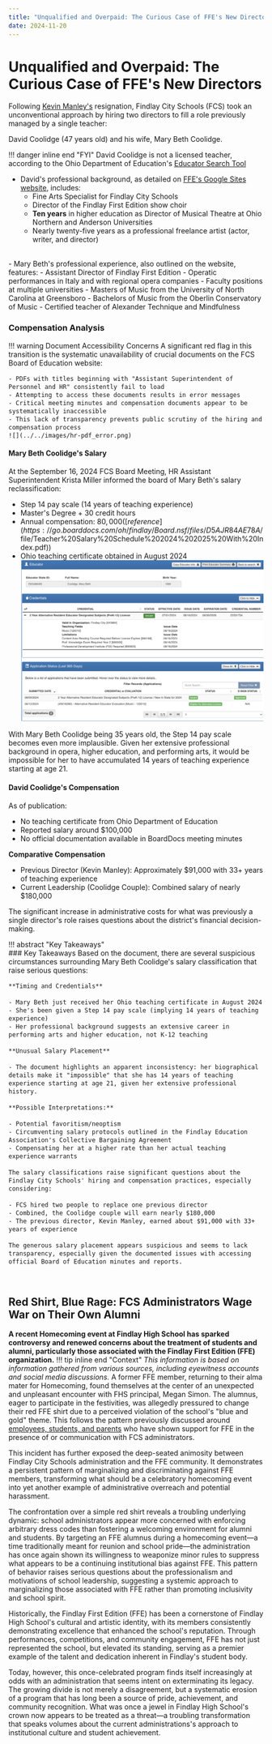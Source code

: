 ```yaml
---
title: "Unqualified and Overpaid: The Curious Case of FFE's New Directors"
date: 2024-11-20
---  
```


# **Unqualified and Overpaid: The Curious Case of FFE's New Directors**
Following [Kevin Manley's](manley_rebuttal.md) resignation, Findlay City Schools (FCS) took an unconventional approach by hiring two directors to fill a role previously managed by a single teacher:

David Coolidge (47 years old) and his wife, Mary Beth Coolidge.  

!!! danger inline end  "FYI"
    David Coolidge is not a licensed teacher, according to the Ohio Department of Education's [Educator Search Tool](https://core.ode.state.oh.us/Core4/ODE.CORE.Lic.Profile.Public.UI/)
- David's professional background, as detailed on [FFE's Google Sites website](https://sites.google.com/findlaycityschools.org/findlayfirstedition/directors), includes:  
    - Fine Arts Specialist for Findlay City Schools  
    - Director of the Findlay First Edition show choir  
    - **Ten years** in higher education as Director of Musical Theatre at Ohio Northern and Anderson Universities  
    - Nearly twenty-five years as a professional freelance artist (actor, writer, and director)  
<br>
- Mary Beth's professional experience, also outlined on the website, features:  
    - Assistant Director of Findlay First Edition  
    - Operatic performances in Italy and with regional opera companies  
    - Faculty positions at multiple universities  
    - Masters of Music from the University of North Carolina at Greensboro  
    - Bachelors of Music from the Oberlin Conservatory of Music  
    - Certified teacher of Alexander Technique and Mindfulness  

<!-- more -->

### Compensation Analysis

!!! warning Document Accessibility Concerns
    A significant red flag in this transition is the systematic unavailability of crucial documents on the FCS Board of Education website:

    - PDFs with titles beginning with "Assistant Superintendent of Personnel and HR" consistently fail to load
    - Attempting to access these documents results in error messages
    - Critical meeting minutes and compensation documents appear to be systematically inaccessible
    - This lack of transparency prevents public scrutiny of the hiring and compensation process
    ![](../../images/hr-pdf_error.png)  
#### Mary Beth Coolidge's Salary
At the September 16, 2024 FCS Board Meeting, HR Assistant Superintendent Krista Miller informed the board of Mary Beth's salary reclassification:

- Step 14 pay scale (14 years of teaching experience)
- Master's Degree + 30 credit hours
- Annual compensation: $80,000 ([reference](https://go.boarddocs.com/oh/findlay/Board.nsf/files/D5AJR84AE78A/$file/Teacher%20Salary%20Schedule%202024%202025%20With%20Index.pdf))
- Ohio teaching certificate obtained in August 2024
![](../../images/mary-beth-coolidge-teaching-certificate.png)

With Mary Beth Coolidge being 35 years old, the Step 14 pay scale becomes even more implausible. Given her extensive professional background in opera, higher education, and performing arts, it would be impossible for her to have accumulated 14 years of teaching experience starting at age 21.

#### David Coolidge's Compensation
As of publication:

- No teaching certificate from Ohio Department of Education
- Reported salary around $100,000
- No official documentation available in BoardDocs meeting minutes

**Comparative Compensation**  

- Previous Director (Kevin Manley): Approximately $91,000 with 33+ years of teaching experience  
- Current Leadership (Coolidge Couple): Combined salary of nearly $180,000  

The significant increase in administrative costs for what was previously a single director's role raises questions about the district's financial decision-making.  

!!! abstract "Key Takeaways"  
    ### Key Takeaways
    Based on the document, there are several suspicious circumstances surrounding Mary Beth Coolidge's salary classification that raise serious questions:

    **Timing and Credentials**  

    - Mary Beth just received her Ohio teaching certificate in August 2024  
    - She's been given a Step 14 pay scale (implying 14 years of teaching experience)  
    - Her professional background suggests an extensive career in performing arts and higher education, not K-12 teaching  

    **Unusual Salary Placement**  

    - The document highlights an apparent inconsistency: her biographical details make it "impossible" that she has 14 years of teaching experience starting at age 21, given her extensive professional history.

    **Possible Interpretations:**

    - Potential favoritism/neoptism
    - Circumventing salary protocols outlined in the Findlay Education Association's Collective Bargaining Agreement
    - Compensating her at a higher rate than her actual teaching experience warrants

    The salary classifications raise significant questions about the Findlay City Schools' hiring and compensation practices, especially considering:

    - FCS hired two people to replace one previous director  
    - Combined, the Coolidge couple will earn nearly $180,000  
    - The previous director, Kevin Manley, earned about $91,000 with 33+ years of experience  

    The generous salary placement appears suspicious and seems to lack transparency, especially given the documented issues with accessing official Board of Education minutes and reports.

<br>  

## Red Shirt, Blue Rage: FCS Administrators Wage War on Their Own Alumni

**A recent Homecoming event at Findlay High School has sparked controversy and renewed concerns about the treatment of students and alumni, particularly those associated with the Findlay First Edition (FFE) organization.**
!!! tip inline end "Context"
    *This information is based on information gathered from various sources, including eyewitness accounts and social media discussions.*
A former FFE member, returning to their alma mater for Homecoming, found themselves at the center of an unexpected and unpleasant encounter with FHS principal, Megan Simon. The alumnus, eager to participate in the festivities, was allegedly pressured to change their red FFE shirt due to a perceived violation of the school's "blue and gold" theme. This follows the pattern previously discussed around [employees, students, and parents](../../sections/Key%20Information%20from%20the%20PIR.md#3-derogatory-comments-about-ffe-personnel) who have shown support for FFE in the presence of or communication with FCS administrators. 

This incident has further exposed the deep-seated animosity between Findlay City Schools administration and the FFE community. It demonstrates a persistent pattern of marginalizing and discriminating against FFE members, transforming what should be a celebratory homecoming event into yet another example of administrative overreach and potential harassment.  

The confrontation over a simple red shirt reveals a troubling underlying dynamic: school administrators appear more concerned with enforcing arbitrary dress codes than fostering a welcoming environment for alumni and students. By targeting an FFE alumnus during a homecoming event—a time traditionally meant for reunion and school pride—the administration has once again shown its willingness to weaponize minor rules to suppress what appears to be a continuing institutional bias against FFE. This pattern of behavior raises serious questions about the professionalism and motivations of school leadership, suggesting a systemic approach to marginalizing those associated with FFE rather than promoting inclusivity and school spirit.  

Historically, the Findlay First Edition (FFE) has been a cornerstone of Findlay High School's cultural and artistic identity, with its members consistently demonstrating excellence that enhanced the school's reputation. Through performances, competitions, and community engagement, FFE has not just represented the school, but elevated its standing, serving as a premier example of the talent and dedication inherent in Findlay's student body.  

Today, however, this once-celebrated program finds itself increasingly at odds with an administration that seems intent on exterminating its legacy. The growing divide is not merely a disagreement, but a systematic erosion of a program that has long been a source of pride, achievement, and community recognition. What was once a jewel in Findlay High School's crown now appears to be treated as a threat—a troubling transformation that speaks volumes about the current administrations's approach to institutional culture and student achievement.